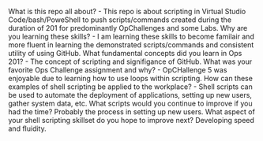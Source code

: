 What is this repo all about? - This repo is about scripting in Virtual Studio Code/bash/PoweShell to push scripts/commands created during the duration of 201 for predominantly OpChallenges and some Labs.
Why are you learning these skills? - I am learning these skills to become familair and more fluent in learning the demonstrated scripts/commands and consistent utility of using GitHub.
What fundamental concepts did you learn in Ops 201? - The concept of scripting and signifigance of GitHub. 
What was your favorite Ops Challenge assignment and why? - OpCHallenge 5 was enjoyable due to learning how to use loops within scripting.
How can these examples of shell scripting be applied to the workplace? - Shell scripts can be used to automate the deployment of applications, setting up new users, gather system data, etc.
What scripts would you continue to improve if you had the time? Probably the process in setting up new users.
What aspect of your shell scripting skillset do you hope to improve next? Developing speed and fluidity.

